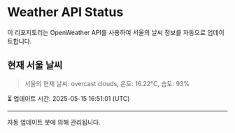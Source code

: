 
# Weather API Status

이 리포지토리는 OpenWeather API를 사용하여 서울의 날씨 정보를 자동으로 업데이트합니다.

## 현재 서울 날씨
> 서울의 현재 날씨: overcast clouds, 온도: 16.22°C, 습도: 93%

⏳ 업데이트 시간: 2025-05-15 16:51:01 (UTC)

---
자동 업데이트 봇에 의해 관리됩니다.
